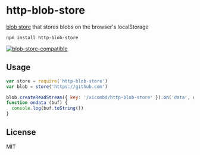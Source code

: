 # http-blob-store

[blob store](https://github.com/maxogden/abstract-blob-store) that stores blobs on the browser's localStorage

```
npm install http-blob-store
```

[![blob-store-compatible](https://raw.githubusercontent.com/maxogden/abstract-blob-store/master/badge.png)](https://github.com/maxogden/abstract-blob-store)

## Usage

``` js
var store = require('http-blob-store')
var blob = store('https://github.com')

blob.createReadStream({ key: '/xicombd/http-blob-store' }).on('data', ondata)
function ondata (buf) {
  console.log(buf.toString())
}
```

## License

MIT
